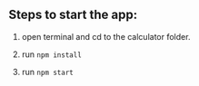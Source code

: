 ## Steps to start the app:
1. open terminal and cd to the calculator folder.

2. run `npm install`

3. run `npm start`